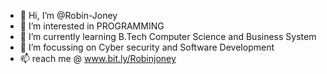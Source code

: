 - 👋 Hi, I’m @Robin-Joney
- 👀 I’m interested in PROGRAMMING
- 🌱 I’m currently learning B.Tech Computer Science and Business System
- 💞️ I’m focussing on Cyber security and Software Development
- 📫 reach me @ www.bit.ly/Robinjoney

<!---
Robin-Joney/Robin-Joney is a ✨ special ✨ repository because its `README.md` (this file) appears on your GitHub profile.
You can click the Preview link to take a look at your changes.
--->

